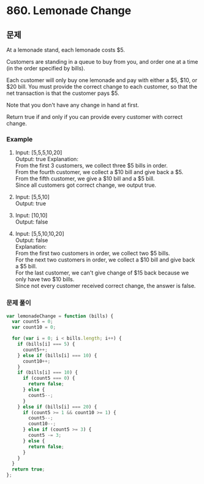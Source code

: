 # 860. Lemonade Change

## 문제

At a lemonade stand, each lemonade costs $5.

Customers are standing in a queue to buy from you, and order one at a time (in the order specified by bills).

Each customer will only buy one lemonade and pay with either a $5, $10, or $20 bill. You must provide the correct change to each customer, so that the net transaction is that the customer pays $5.

Note that you don't have any change in hand at first.

Return true if and only if you can provide every customer with correct change.

### Example

1. Input: [5,5,5,10,20]  
   Output: true
   Explanation:  
   From the first 3 customers, we collect three $5 bills in order.  
   From the fourth customer, we collect a $10 bill and give back a $5.  
   From the fifth customer, we give a $10 bill and a $5 bill.  
   Since all customers got correct change, we output true.

2. Input: [5,5,10]  
   Output: true

3. Input: [10,10]  
   Output: false

4. Input: [5,5,10,10,20]  
   Output: false  
   Explanation:  
   From the first two customers in order, we collect two $5 bills.  
   For the next two customers in order, we collect a $10 bill and give back a $5 bill.  
   For the last customer, we can't give change of $15 back because we only have two $10 bills.  
   Since not every customer received correct change, the answer is false.

### 문제 풀이

```js
var lemonadeChange = function (bills) {
  var count5 = 0;
  var count10 = 0;

  for (var i = 0; i < bills.length; i++) {
    if (bills[i] === 5) {
      count5++;
    } else if (bills[i] === 10) {
      count10++;
    }
    if (bills[i] === 10) {
      if (count5 === 0) {
        return false;
      } else {
        count5--;
      }
    } else if (bills[i] === 20) {
      if (count5 >= 1 && count10 >= 1) {
        count5--;
        count10--;
      } else if (count5 >= 3) {
        count5 -= 3;
      } else {
        return false;
      }
    }
  }
  return true;
};
```
